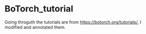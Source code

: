 # BoTorch_tutorial

Going throguth the tutorials are from https://botorch.org/tutorials/, I modified and annotated them. 
